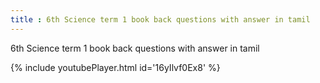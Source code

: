 ```yaml
---
title : 6th Science term 1 book back questions with answer in tamil
---
```


6th Science term 1 book back questions with answer in tamil



{% include youtubePlayer.html id='16yIlvf0Ex8' %}

